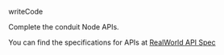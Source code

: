 writeCode
















Complete the conduit Node APIs.

You can find the specifications for APIs at [RealWorld API Spec](https://github.com/gothinkster/realworld/tree/master/api)
